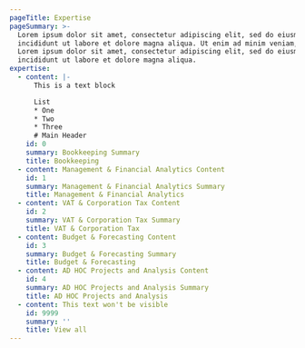 ```yaml
---
pageTitle: Expertise
pageSummary: >-
  Lorem ipsum dolor sit amet, consectetur adipiscing elit, sed do eiusmod tempor
  incididunt ut labore et dolore magna aliqua. Ut enim ad minim veniam, quis.
  Lorem ipsum dolor sit amet, consectetur adipiscing elit, sed do eiusmod tempor
  incididunt ut labore et dolore magna aliqua.
expertise:
  - content: |-
      This is a text block

      List
      * One
      * Two
      * Three
      # Main Header
    id: 0
    summary: Bookkeeping Summary
    title: Bookkeeping
  - content: Management & Financial Analytics Content
    id: 1
    summary: Management & Financial Analytics Summary
    title: Management & Financial Analytics
  - content: VAT & Corporation Tax Content
    id: 2
    summary: VAT & Corporation Tax Summary
    title: VAT & Corporation Tax
  - content: Budget & Forecasting Content
    id: 3
    summary: Budget & Forecasting Summary
    title: Budget & Forecasting
  - content: AD HOC Projects and Analysis Content
    id: 4
    summary: AD HOC Projects and Analysis Summary
    title: AD HOC Projects and Analysis
  - content: This text won't be visible
    id: 9999
    summary: ''
    title: View all
---
```


